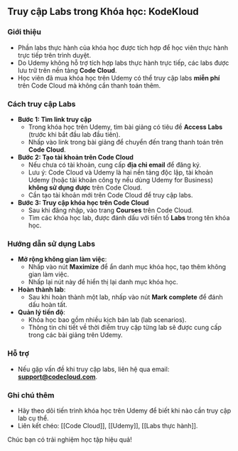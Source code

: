 ## Truy cập Labs trong Khóa học: KodeKloud

### Giới thiệu
- Phần labs thực hành của khóa học được tích hợp để học viên thực hành trực tiếp trên trình duyệt.
- Do Udemy không hỗ trợ tích hợp labs thực hành trực tiếp, các labs được lưu trữ trên nền tảng **Code Cloud**.
- Học viên đã mua khóa học trên Udemy có thể truy cập labs **miễn phí** trên Code Cloud mà không cần thanh toán thêm.

### Cách truy cập Labs
- **Bước 1: Tìm link truy cập**
  - Trong khóa học trên Udemy, tìm bài giảng có tiêu đề **Access Labs** (trước khi bắt đầu lab đầu tiên).
  - Nhấp vào link trong bài giảng để chuyển đến trang thanh toán trên **Code Cloud**.
- **Bước 2: Tạo tài khoản trên Code Cloud**
  - Nếu chưa có tài khoản, cung cấp **địa chỉ email** để đăng ký.
  - Lưu ý: Code Cloud và Udemy là hai nền tảng độc lập, tài khoản Udemy (hoặc tài khoản công ty nếu dùng Udemy for Business) **không sử dụng được** trên Code Cloud.
  - Cần tạo tài khoản mới trên Code Cloud để truy cập labs.
- **Bước 3: Truy cập khóa học trên Code Cloud**
  - Sau khi đăng nhập, vào trang **Courses** trên Code Cloud.
  - Tìm các khóa học lab, được đánh dấu với tiền tố **Labs** trong tên khóa học.

### Hướng dẫn sử dụng Labs
- **Mở rộng không gian làm việc**:
  - Nhấp vào nút **Maximize** để ẩn danh mục khóa học, tạo thêm không gian làm việc.
  - Nhấp lại nút này để hiển thị lại danh mục khóa học.
- **Hoàn thành lab**:
  - Sau khi hoàn thành một lab, nhấp vào nút **Mark complete** để đánh dấu hoàn tất.
- **Quản lý tiến độ**:
  - Khóa học bao gồm nhiều kịch bản lab (lab scenarios).
  - Thông tin chi tiết về thời điểm truy cập từng lab sẽ được cung cấp trong các bài giảng trên Udemy.

### Hỗ trợ
- Nếu gặp vấn đề khi truy cập labs, liên hệ qua email: **support@codecloud.com**.

### Ghi chú thêm
- Hãy theo dõi tiến trình khóa học trên Udemy để biết khi nào cần truy cập lab cụ thể.
- Liên kết chéo: [[Code Cloud]], [[Udemy]], [[Labs thực hành]].

Chúc bạn có trải nghiệm học tập hiệu quả!